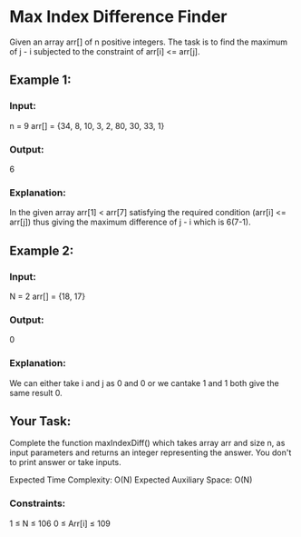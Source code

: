 # Max Index Difference Finder

Given an array arr[] of n positive integers. The task is to find the maximum of j - i subjected to the constraint of arr[i] <= arr[j].

## Example 1:

### Input:
n = 9
arr[] = {34, 8, 10, 3, 2, 80, 30, 33, 1}
### Output: 
6

### Explanation: 
In the given array arr[1] < arr[7]  satisfying 
the required condition (arr[i] <= arr[j])  thus 
giving the maximum difference of j - i which is
6(7-1).


## Example 2:

### Input:
N = 2
arr[] = {18, 17}
### Output: 
0

### Explanation: 
We can either take i and j as 0 and 0 
or we cantake 1 and 1 both give the same result 0.

## Your Task:
Complete the function maxIndexDiff() which takes array arr and size n, as input parameters and returns an integer representing the answer. You don't to print answer or take inputs. 

Expected Time Complexity: O(N)
Expected Auxiliary Space: O(N)

### Constraints:
1 ≤ N ≤ 106
0 ≤ Arr[i] ≤ 109
